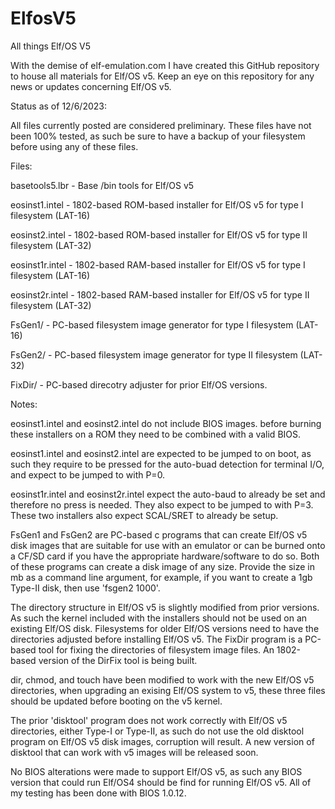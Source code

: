 # ElfosV5
All things Elf/OS V5

With the demise of elf-emulation.com I have created this GitHub repository
to house all materials for Elf/OS v5.  Keep an eye on this repository for
any news or updates concerning Elf/OS v5.

Status as of 12/6/2023:

  All files currently posted are considered preliminary.  These files
have not been 100% tested, as such be sure to have a backup of your 
filesystem before using any of these files.

Files:

  basetools5.lbr  - Base /bin tools for Elf/OS v5

  eosinst1.intel  - 1802-based ROM-based installer for Elf/OS v5 for type I
                    filesystem (LAT-16)

  eosinst2.intel  - 1802-based ROM-based installer for Elf/OS v5 for type II
                    filesystem (LAT-32)

  eosinst1r.intel - 1802-based RAM-based installer for Elf/OS v5 for type I
                    filesystem (LAT-16)

  eosinst2r.intel - 1802-based RAM-based installer for Elf/OS v5 for type II
                    filesystem (LAT-32)

  FsGen1/         - PC-based filesystem image generator for type I filesystem
                    (LAT-16)

  FsGen2/         - PC-based filesystem image generator for type II filesystem
                    (LAT-32)

  FixDir/         - PC-based direcotry adjuster for prior Elf/OS versions.

Notes:

  eosinst1.intel and eosinst2.intel do not include BIOS images.  before
burning these installers on a ROM they need to be combined with a valid BIOS.

  eosinst1.intel and eosinst2.intel are expected to be jumped to on boot, as
such they require <ENTER> to be pressed for the auto-buad detection for
terminal I/O, and expect to be jumped to with P=0.

  eosinst1r.intel and eosinst2r.intel expect the auto-baud to already be set
and therefore no <ENTER> press is needed.  They also expect to be jumped to
with P=3.  These two installers also expect SCAL/SRET to already be setup.

  FsGen1 and FsGen2 are PC-based c programs that can create Elf/OS v5 disk
images that are suitable for use with an emulator or can be burned onto a
CF/SD card if you have the appropriate hardware/software to do so.  Both of
these programs can create a disk image of any size.  Provide the size in mb
as a command line argument, for example, if you want to create a 1gb Type-II
disk, then use 'fsgen2 1000'.

  The directory structure in Elf/OS v5 is slightly modified from prior
versions.  As such the kernel included with the installers should not be
used on an existing Elf/OS disk.  Filesystems for older Elf/OS versions
need to have the directories adjusted before installing Elf/OS v5.  The
FixDir program is a PC-based tool for fixing the directories of filesystem
image files.  An 1802-based version of the DirFix tool is being built.

  dir, chmod, and touch have been modified to work with the new Elf/OS v5
directories, when upgrading an exising Elf/OS system to v5, these three
files should be updated before booting on the v5 kernel.

  The prior 'disktool' program does not work correctly with Elf/OS v5
directories, either Type-I or Type-II, as such do not use the old disktool
program on Elf/OS v5 disk images, corruption will result. A new version
of disktool that can work with v5 images will be released soon.

  No BIOS alterations were made to support Elf/OS v5, as such any BIOS
version that could run Elf/OS4 should be find for running Elf/OS v5.  All
of my testing has been done with BIOS 1.0.12.

